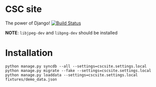 CSC site
========

The power of Django! [![Build Status](https://magnum.travis-ci.com/cscenter/site.svg?token=xBAa4nJZ4qY7pPgbqyTE&branch=master)](https://magnum.travis-ci.com/cscenter/site)

**NOTE**: `libjpeg-dev` and `libpng-dev` should be installed

Installation
============

```
python manage.py syncdb --all --settings=cscsite.settings.local
python manage.py migrate --fake --settings=cscsite.settings.local
python manage.py loaddata --settings=cscsite.settings.local fixtures/demo_data.json
```
